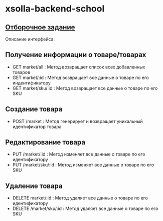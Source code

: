 # xsolla-backend-school

## [Отборочное задание](https://github.com/xsolla/xsolla-school-backend-2021/blob/main/README.md)

Описание интерфейса: 

## Получение информации о товаре/товарах
- GET market/all : Метод возвращает список всех добавленных товаров
- GET market/:id : Метод возвращает все данные о товаре по его индентификатору
- GET market/sku/:id : Метод возвращает все данные о товаре по его SKU

## Создание товара
- POST /market : Метод генерирует и возвращает уникальный идентификатор товара

## Редактирование товара
- PUT /market/:id : Метод изменяет все данные о товаре по его идентификатору
- PUT /market/sku/:id : Метод изменяет все данные о товаре по его SKU

## Удаление товара
- DELETE market/:id : Метод удаляет все данные о товаре по его идентификатору
- DELETE /market/sku/:id : Метод удаляет все данные о товаре по его SKU
